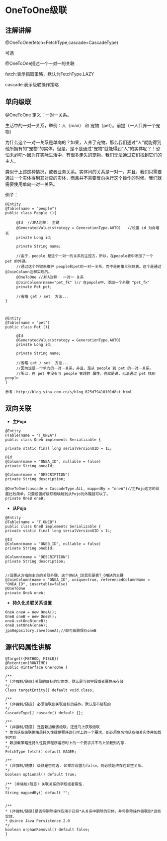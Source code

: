 # OneToOne级联

## 注解讲解

@OneToOne\(fetch=FetchType,cascade=CascadeType\)

可选

@OneToOne描述一个一对一的关联

fetch:表示抓取策略，默认为FetchType.LAZY

cascade:表示级联操作策略

## 单向级联

@OneToOne 定义：一对一关系。

生活中的一对一关系，举例：人（man） 和 宠物（pet）。前提（一人只养一个宠物）

为什么这个一对一关系是单向的？如果，人养了宠物，那么我们通过“人”就能得到他所拥有的“宠物”的实体。但是，是不是通过“宠物”就能得到“人”的实体呢？！恐怕未必吧～因为在实际生活中，有很多走失的宠物，我们无法通过它们找到它们的主人。

类似于上述这种情况，或者业务关系。实体间的关系是一对一，并且，我们只需要通过一个实体得到其对应的实体，而且并不需要反向执行这个操作的时候。我们就需要使用单向一对一关系。

例子：

```
@Entity
@Table(name = "people")
public class People (){

     @Id  //JPA注释： 主键
     @GeneratedValue(strategy = GenerationType.AUTO)   //设置 id 为自增长
     private Long id;

     private String name;

     //由于，people 是这个一对一的关系的主控方，所以，在people表中添加了一个 pet 的外键。
     //通过这个外键来维护 people和pet的一对一关系，而不是用第三张码表。这个是通过@JoinColumn注释实现的。
     @OneToOne //JPA注释： 一对一 关系
     @JoinColumn(name="pet_fk" )// 在pepole中，添加一个外键 "pet_fk"
     private Pet pet;

     //省略 get / set  方法...
}



@Entity
@Table(name = "pet")
public class Pet (){

     @Id  
     @GeneratedValue(strategy = GenerationType.AUTO)  
     private Long id;

     private String name;

     //省略 get / set  方法...
     //因为这是一个单向的一对一关系，并且，是从 people 到 pet 的一对一关系。
     //所以，在 pet 中没有与 people 管理的 属性。也就是说，无法通过 pet 找到 people
}

参考：http://blog.sina.com.cn/s/blog_625d79410101d8st.html
```

## 双向关联

* **主Pojo**

```
@Entity
@Table(name = "T_ONEA")
public class OneA implements Serializable {

private static final long serialVersionUID = 1L;

@Id
@Column(name = "ONEA_ID", nullable = false)
private String oneaId;

@Column(name = "DESCRIPTION")
private String description;

@OneToOne(cascade = CascadeType.ALL, mappedBy = "oneA")//主Pojo这方的设置比较简单，只要设置好级联和映射到从Pojo的外键就可以了。
private OneB oneB;
```

* **从Pojo**

```
@Entity
@Table(name = "T_ONEB")
public class OneB implements Serializable {
private static final long serialVersionUID = 1L;

@Id
@Column(name = "ONEB_ID", nullable = false)
private String onebId;

@Column(name = "DESCRIPTION")
private String description;


//设置从方指向主方的关联外键，这个ONEA_ID其实是表T_ONEA的主键
@JoinColumn(name = "ONEA_ID", unique=true, referencedColumnName = "ONEA_ID", insertable=false)
@OneToOne
private OneA oneA;
```

* **持久化关联关系设置**

```
OneA oneA = new OneA();
OneB oneB = new OneB();
oneA.setOneB(oneB);
oneB.setOneA(oneA);
jpaRepository.save(oneA);//即可级联保存oneB
```

## 源代码属性讲解

```
@Target({METHOD, FIELD})
@Retention(RUNTIME)
public @interface OneToOne {

/**
* (非强制/随意)关联的目标的实体类，默认是当前字段或者属性来存储
*/
Class targetEntity() default void.class;

/**
* (非强制/随意) 必须级联到关联目标的操作。默认是不级联的
*/
CascadeType[] cascade() default {};

/**
* (非强制/随意) 是否赖加载该级联，还是马上获取级联
* 急切获取级联策略是持久性提供程序运行时上的一个要求，即必须急切地获取相关实体并加载到内存
* 赖加载策略是持久性提供程序运行时上的一个要求并不马上加载到内存.
*/
FetchType fetch() default EAGER;

/**
* (非强制/随意) 级联是否可选. 如果将设置为false，则必须始终存在非空关系。
*/
boolean optional() default true;

/** (非强制/随意) 关联关系的字段或者属性.
*/
String mappedBy() default "";


/**
* (非强制/随意)是否将删除操作应用于已将*从关系中删除的实体，并将删除操作级联到*这些实体.
* @since Java Persistence 2.0
*/
boolean orphanRemoval() default false;
}
```



